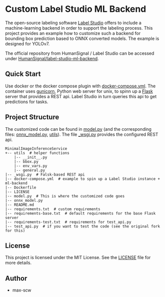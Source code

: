 # Custom Label Studio ML Backend

The open-source labeling software [Label Studio](https://labelstud.io/) offers to include a machine-learning backend in order to support the labeling process. This project provides an example how to customize such a backend for bounding box prediction based to ONNX converted models. The example is designed for YOLOv7.

The official repository from HumanSignal / Label Studio can be accessed under [HumanSignal/label-studio-ml-backend](https://github.com/HumanSignal/label-studio-ml-backend).

## Quick Start

Use docker or the docker compose plugin with [docker-compose.yml](docker-compose.yml).
The container uses [gunicorn](https://gunicorn.org/), Python web server for unix, to spinn up a [Flask](https://flask.palletsprojects.com/en/3.0.x/) server that provides a REST api. Label Studio in turn queries this api to get predictions for tasks.

## Project Structure

The customized code can be found in [model.py](model.py) (and the corresponding files: [onnx_model.py](onnx_model.py), [utils](utils)).
The file [_wsgi.py](_wsgi.py) provides the configured REST api.

````
MinimalImageInferenceService
+-- utils  # helper functions
    |-- __init__.py
    |-- bbox.py
    |-- env_vars.py
    |-- general.py
|-- _wsgi.py  # Falsk-based REST api
|-- docker-compose.yml  # example to spin up a Label Studio instance + ml-backend
|-- Dockerfile
|-- LICENSE
|-- model.py  # This is where the customized code goes
|-- onnx_model.py
|-- README.md
|-- requirements.txt  # custom requirements
|-- requirements-base.txt  # default requirements for the base Flask server
|-- requirements-test.txt  # requirements for test_api.py
|-- test_api.py  # if you want to test the code (see the original fork for this)
````


## License

This project is licensed under the MIT License. See the [LICENSE](LICENSE) file for more details.

## Author

 - max-scw
